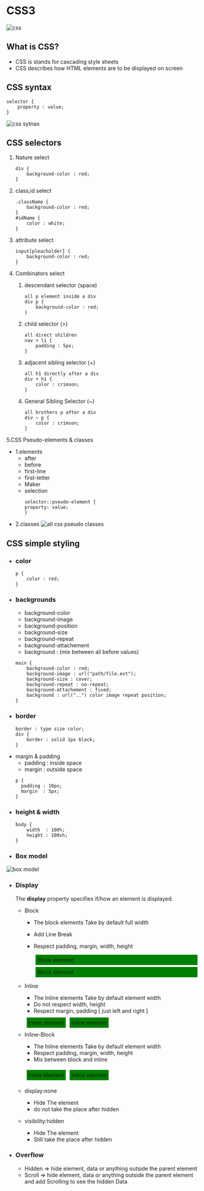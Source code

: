 # CSS3
![css](https://fullstack-dev.netlify.app/desc-images/css3.jpeg)

## What is CSS?

- CSS is stands for cascading style sheets
- CSS describes how HTML elements are to be displayed on screen

## CSS syntax
````
selector {
    property : value;
}
````
![css sytnax](https://www.w3schools.com/css/img_selector.gif)

## CSS selectors

1. Nature select

    ````
    div {
        background-color : red;
    }
    ````
2. class,id select

    ````
    .className {
        background-color : red;
    }
    #idName {
        color : white;
    }
    ````
3. attribute select

    ````
    input[pleacholder] {
        background-color : red;
    }
    ````
4. Combinators select

    1. descendant selector (space)
        ````
        all p element inside a div
        div p {
            background-color : red;
        }
        ````
    2. child selector (>)
        ````
        all direct shildren
        nav > li {
            padding : 5px;
        }
        ````
    3. adjacent sibling selector (+)
        ````
        all h1 directly after a div
        div + h1 {
            color : crimson;
        }
        ````
    4. General Sibling Selector (~)
        ````
        all brothers p after a div
        div ~ p {
            color : crimson;
        }
        ````
5.CSS Pseudo-elements & classes
- 1.elements
    - after
    - before
    - first-line
    - first-letter
    - Maker
    - selection
        ````
        selector::pseudo-element {
        property: value;
        }
        ````
- 2.classes
        ![all css pseudo classes](http://ways2web.weebly.com/uploads/5/4/4/8/54485903/3112201_orig.png)

## CSS simple styling
- ### color
    ````
    p {
        color : red;
    }
    ````
- ### backgrounds
    - background-color
    - background-image
    - background-position
    - background-size
    - background-repeat
    - background-attachement
    - background : (mix between all before values)
    ````
    main {
        background-color : red;
        background-image : url("path/file.ext");
        background-size : cover;
        background-repeat : no-repeat;
        background-attachement : fixed;
        background : url("..") color image repeat position;
    }
    ````
- ### border
    ````
    border : type size color;
    div {
        border : solid 1px black;
    }
    ````
- margin & padding
  - padding : inside space
  - margin  : outside space
  ````
  p {
    padding : 10px;
    margin  : 5px;
  }
  ````
- ### height & width
  ````
  body {
      width  : 100%;
      height : 100vh;
  }
  ````
- ### Box model
![box model](https://www.lilengine.co/sites/default/files/inline-images/Screen%20Shot%202019-04-14%20at%2023.59.07.png)
- ### Display
    The <strong>display</strong> property specifies if/how an element is displayed.

    - Block
        - The block elements Take by default full width
        - Add Line Break
        - Respect padding, margin, width, height

            <div style="background:green;padding:5px;margin:5px">Block element</div><div style="background:green;padding:5px;margin:5px">Block element</div>

    - Inline
        - The Inline elements Take by default element width
        - Do not respect width, height
        - Respect margin, padding [ just left and right ]

        <span style="background:green;display:inline;margin:5px;padding:5px">Inline element</span><span style="background:green;display:inline;margin:5px;padding:5px">Inline element</span>

    - Inline-Block
        - The Inline elements Take by default element width
        - Respect padding, margin, width, height
        - Mix between block and inline

        <span style="background:green;display:inline-block;margin:5px;padding:5px">Inline element</span><span style="background:green;display:inline-block;margin:5px;padding:5px">Inline element</span>

    - display:none
        - Hide The element
        - do not take the place after hidden
    - visibility:hidden
        - Hide The element
        - Still take the place after hidden
- ### Overflow
    - Hidden => hide element, data or anything outside the parent element
    - Scroll => hide element, data or anything outside the parent element and add Scrolling to see the hidden Data


